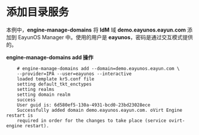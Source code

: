 # 添加目录服务

本例中，**engine-manage-domains** 将 **IdM** 域 **demo.eayunos.eayun.com** 添加到 EayunOS Manager 中。使用的用户是 **eayunos**，密码是通过交互模式提供的。

**engine-manage-domains add 操作**

```
    # engine-manage-domains add --domain=demo.eayunos.eayun.com \
    --provider=IPA --user=eayunos --interactive
    loaded template kr5.conf file
    setting default_tkt_enctypes
    setting realms
    setting domain realm
    success
    User guid is: 6d580ef5-130a-4931-bcd0-23bd23028ece
    Successfully added domain demo.eayunos.eayun.com. oVirt Engine restart is
    required in order for the changes to take place (service ovirt-engine restart).
```
